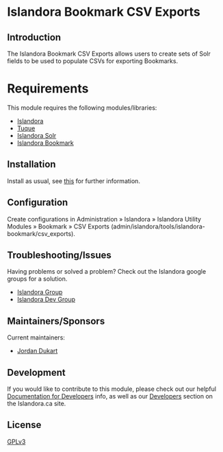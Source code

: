 # Islandora Bookmark CSV Exports

## Introduction

The Islandora Bookmark CSV Exports allows users to create sets of Solr fields to be used to populate CSVs for exporting Bookmarks.

# Requirements

This module requires the following modules/libraries:

* [Islandora](https://github.com/islandora/islandora)
* [Tuque](https://github.com/islandora/tuque)
* [Islandora Solr](https://github.com/islandora/islandora_solr_search)
* [Islandora Bookmark](https://github.com/islandora/islandora_bookmark)


## Installation

Install as usual, see [this](https://drupal.org/documentation/install/modules-themes/modules-7) for further information.

## Configuration

Create configurations in Administration » Islandora » Islandora Utility Modules » Bookmark » CSV Exports (admin/islandora/tools/islandora-bookmark/csv_exports).

## Troubleshooting/Issues

Having problems or solved a problem? Check out the Islandora google groups for a solution.

* [Islandora Group](https://groups.google.com/forum/?hl=en&fromgroups#!forum/islandora)
* [Islandora Dev Group](https://groups.google.com/forum/?hl=en&fromgroups#!forum/islandora-dev)

## Maintainers/Sponsors

Current maintainers:

* [Jordan Dukart](https://github.com/jordandukart)

## Development

If you would like to contribute to this module, please check out our helpful [Documentation for Developers](https://github.com/Islandora/islandora/wiki#wiki-documentation-for-developers) info, as well as our [Developers](http://islandora.ca/developers) section on the Islandora.ca site.

## License

[GPLv3](http://www.gnu.org/licenses/gpl-3.0.txt)
